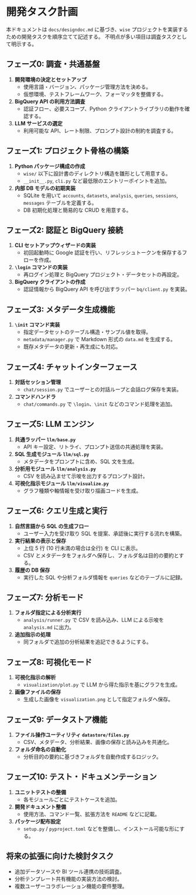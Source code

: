 # 開発タスク計画

本ドキュメントは `docs/designdoc.md` に基づき、`wise` プロジェクトを実装するための開発タスクを順序立てて記述する。
不明点が多い項目は調査タスクとして明示する。

## フェーズ0: 調査・共通基盤
1. **開発環境の決定とセットアップ**
   - 使用言語・バージョン、パッケージ管理方法を決める。
   - 仮想環境、テストフレームワーク、フォーマッタを整備する。
2. **BigQuery API の利用方法調査**
   - 認証フロー、必要スコープ、Python クライアントライブラリの動作を確認する。
3. **LLM サービスの選定**
   - 利用可能な API、レート制限、プロンプト設計の制約を調査する。

## フェーズ1: プロジェクト骨格の構築
1. **Python パッケージ構成の作成**
   - `wise/` 以下に設計書のディレクトリ構造を雛形として用意する。
   - `__init__.py`, `cli.py` など最低限のエントリーポイントを追加。
2. **内部 DB モデルの初期実装**
   - SQLite を用いて `accounts`, `datasets`, `analysis`, `queries`, `sessions`, `messages` テーブルを定義する。
   - DB 初期化処理と簡易的な CRUD を用意する。

## フェーズ2: 認証と BigQuery 接続
1. **CLI セットアップウィザードの実装**
   - 初回起動時に Google 認証を行い、リフレッシュトークンを保存するフローを作成。
2. **`\login` コマンドの実装**
   - 再ログイン処理と BigQuery プロジェクト・データセットの再設定。
3. **BigQuery クライアントの作成**
   - 認証情報から BigQuery API を呼び出すラッパー `bq/client.py` を実装。

## フェーズ3: メタデータ生成機能
1. **`\init` コマンド実装**
   - 指定データセットのテーブル構造・サンプル値を取得。
   - `metadata/manager.py` で Markdown 形式の `data.md` を生成する。
   - 既存メタデータの更新・再生成にも対応。

## フェーズ4: チャットインターフェース
1. **対話セッション管理**
   - `chat/session.py` でユーザーとの対話ループと会話ログ保存を実装。
2. **コマンドハンドラ**
   - `chat/commands.py` で `\login`、`\init` などのコマンド処理を追加。

## フェーズ5: LLM エンジン
1. **共通ラッパー `llm/base.py`**
   - API キー設定、リトライ、プロンプト送信の共通処理を実装。
2. **SQL 生成モジュール `llm/sql.py`**
   - メタデータをプロンプトに含め、SQL 文を生成。
3. **分析用モジュール `llm/analysis.py`**
   - CSV を読み込ませて示唆を出力するプロンプト設計。
4. **可視化指示モジュール `llm/visualize.py`**
   - グラフ種類や軸情報を受け取り描画コードを生成。

## フェーズ6: クエリ生成と実行
1. **自然言語から SQL の生成フロー**
   - ユーザー入力を受け取り SQL を提案、承認後に実行する流れを構築。
2. **実行結果の表示と保存**
   - 上位 5 行 (10 行未満の場合は全行) を CLI に表示。
   - CSV とメタデータをフォルダへ保存し、フォルダ名は目的の要約とする。
3. **履歴の DB 保存**
   - 実行した SQL や分析フォルダ情報を `queries` などのテーブルに記録。

## フェーズ7: 分析モード
1. **フォルダ指定による分析実行**
   - `analysis/runner.py` で CSV を読み込み、LLM による示唆を `analysis.md` に出力。
2. **追加指示の処理**
   - 同フォルダで追加の分析結果を追記できるようにする。

## フェーズ8: 可視化モード
1. **可視化指示の解析**
   - `visualization/plot.py` で LLM から得た指示を基にグラフを生成。
2. **画像ファイルの保存**
   - 生成した画像を `visualization.png` として指定フォルダへ保存。

## フェーズ9: データストア機能
1. **ファイル操作ユーティリティ `datastore/files.py`**
   - CSV、メタデータ、分析結果、画像の保存と読み込みを共通化。
2. **フォルダ命名の自動化**
   - 分析目的の要約に基づきフォルダを自動作成するロジック。

## フェーズ10: テスト・ドキュメンテーション
1. **ユニットテストの整備**
   - 各モジュールごとにテストケースを追加。
2. **開発ドキュメント整備**
   - 使用方法、コマンド一覧、拡張方法を `README` などに記載。
3. **パッケージ配布設定**
   - `setup.py` / `pyproject.toml` などを整備し、インストール可能な形にする。

## 将来の拡張に向けた検討タスク
- 追加データソースや BI ツール連携の技術調査。
- 分析テンプレート共有機能の実装方法の検討。
- 複数ユーザーコラボレーション機能の要件整理。

